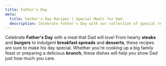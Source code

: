 ```yaml
---
title: Father's Day
meta:
  title: Father's Day Recipes | Special Meals for Dad
  description: Celebrate Father's Day with our collection of special recipes. From hearty steaks and burgers to breakfast favourites - find the perfect meal to make Dad's day.
---
```


Celebrate **Father's Day** with a meal that Dad will love! From hearty **steaks** and **burgers** to indulgent **breakfast spreads** and **desserts**, these recipes are sure to make his day special. Whether you're cooking up a big family feast or preparing a delicious **brunch**, these dishes will help you show Dad just how much you care.
